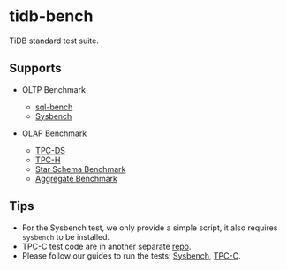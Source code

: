 # tidb-bench

TiDB standard test suite.

## Supports

- OLTP Benchmark
  - [sql-bench](./sql-bench)
  - [Sysbench](./sysbench)

- OLAP Benchmark
  - [TPC-DS](./tpcds)
  - [TPC-H](./tpch)
  - [Star Schema Benchmark](./ssb)
  - [Aggregate Benchmark](./abm)

## Tips

- For the Sysbench test, we only provide a simple script, it also requires `sysbench` to be installed.
- TPC-C test code are in another separate [repo](https://github.com/pingcap/benchmarksql).
- Please follow our guides to run the tests: [Sysbench](https://pingcap.com/docs/v3.0/benchmark/how-to-run-sysbench/), [TPC-C](https://pingcap.com/docs/v3.0/benchmark/how-to-run-tpcc).
